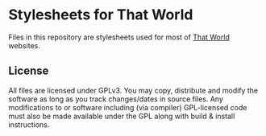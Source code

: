 # Stylesheets for That World

Files in this repository are stylesheets used for most of [That
World](https://that.world) websites.

## License

All files are licensed under GPLv3. You may copy, distribute and
modify the software as long as you track changes/dates in source
files. Any modifications to or software including (via compiler)
GPL-licensed code must also be made available under the GPL along with
build & install instructions.
